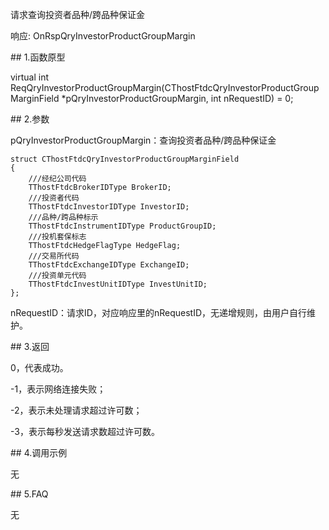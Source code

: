 <p>请求查询投资者品种/跨品种保证金</p>
<p>响应: OnRspQryInvestorProductGroupMargin</p>
<span class="anchor" id="27d3c3e2-588f-488a-8d1f-b4708fe66fb8"></span>
## 1.函数原型
<p>virtual int ReqQryInvestorProductGroupMargin(CThostFtdcQryInvestorProductGroupMarginField *pQryInvestorProductGroupMargin, int nRequestID) = 0;</p>
<span class="anchor" id="ca39354f-dab2-4f8a-8dfb-2e2b0f77fab7"></span>
## 2.参数
<p>pQryInvestorProductGroupMargin：查询投资者品种/跨品种保证金</p>
<pre><code>struct CThostFtdcQryInvestorProductGroupMarginField
{
    ///经纪公司代码
    TThostFtdcBrokerIDType BrokerID;
    ///投资者代码
    TThostFtdcInvestorIDType InvestorID;
    ///品种/跨品种标示
    TThostFtdcInstrumentIDType ProductGroupID;
    ///投机套保标志
    TThostFtdcHedgeFlagType HedgeFlag;
    ///交易所代码
    TThostFtdcExchangeIDType ExchangeID;
    ///投资单元代码
    TThostFtdcInvestUnitIDType InvestUnitID;
};
</code></pre>
<p>nRequestID：请求ID，对应响应里的nRequestID，无递增规则，由用户自行维护。</p>
<span class="anchor" id="5e3f7289-1dbd-4c18-a027-078dac036cc9"></span>
## 3.返回
<p>0，代表成功。</p>
<p>-1，表示网络连接失败；</p>
<p>-2，表示未处理请求超过许可数；</p>
<p>-3，表示每秒发送请求数超过许可数。</p>
<span class="anchor" id="d6e60787-8bf1-412a-b2a6-51cd6fbf6e5f"></span>
## 4.调用示例
<p>无</p>
<span class="anchor" id="2d41ebc1-71fb-4c3e-8ce8-278261ce6d38"></span>
## 5.FAQ
<p>无</p>
